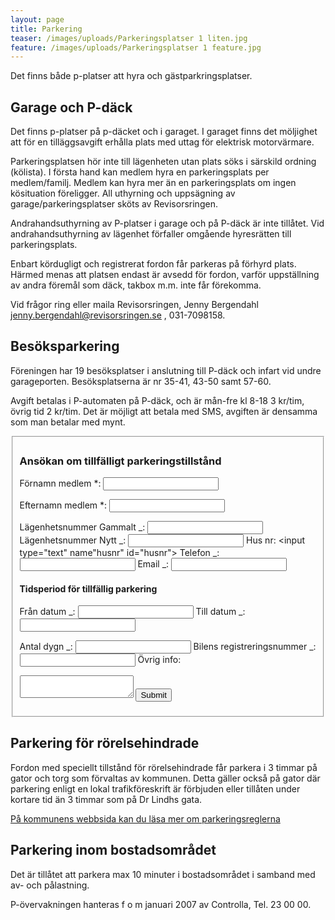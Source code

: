 ```yaml
---
layout: page
title: Parkering
teaser: /images/uploads/Parkeringsplatser 1 liten.jpg
feature: /images/uploads/Parkeringsplatser 1 feature.jpg
---
```

Det finns både p-platser att hyra och gästparkringsplatser.

## Garage och P-däck

Det finns p-platser på p-däcket och i garaget. I garaget finns det möljighet att för en tilläggsavgift erhålla plats med uttag för elektrisk motorvärmare. 

Parkeringsplatsen hör inte till lägenheten utan plats söks i särskild ordning (kölista).  I första hand kan medlem hyra en parkeringsplats per medlem/familj. Medlem kan hyra mer än en parkeringsplats om ingen kösituation föreligger. All uthyrning och uppsägning av garage/parkeringsplatser sköts av Revisorsringen.  

Andrahandsuthyrning av P-platser i garage och på P-däck är inte tillåtet. Vid andrahandsuthyrning av lägenhet förfaller omgående hyresrätten till parkeringsplats.

Enbart kördugligt och registrerat fordon får parkeras på förhyrd plats. Härmed menas att platsen endast är avsedd för fordon, varför uppställning av andra föremål som däck, takbox m.m. inte får förekomma.

Vid frågor ring eller maila Revisorsringen, Jenny Bergendahl jenny.bergendahl@revisorsringen.se , 031-7098158.

## Besöksparkering

Föreningen har 19 besöksplatser i anslutning till P-däck och infart vid undre garageporten. Besöksplatserna är nr 35-41, 43-50 samt 57-60.

Avgift betalas i P-automaten på P-däck, och är mån-fre kl 8-18 3 kr/tim, övrig tid 2 kr/tim. Det är möjligt att betala med SMS, avgiften är densamma som man betalar med mynt.

<fieldset>
<h3>Ansökan om tillfälligt parkeringstillstånd</h3>

<form data-netlify="true" data-netlify-honeypot="bot-field" id="parkeringstillstånd">
<label>Förnamn medlem *:</label>
<input type="text" name="fornamn">

<label for="efternamn">Efternamn medlem *:</label>
<input type="text" name="efternamn" id="efternamn">

<label for="lagenhetsnummer">Lägenhetsnummer Gammalt _:</label>
<input type="text" name="lagenhetsnummer" id="lagenhetsnummer">
<label for="lagenhetsnummer_nytt">Lägenhetsnummer Nytt _:</label>
<input type="text" name="lagenhetsnummer_nytt" id="lagenhetsnummer_nytt">
<label for="husnr">Hus nr:</label>
<input type="text" name"husnr" id="husnr">
<label for="telefon">Telefon _:</label>
<input type="text" name="telefon" id="telefon">
<label for="epost">Email _:</label>
<input type="text" name="epost" id="epost">

<h4>Tidsperiod för tillfällig parkering</h4>

<label for="fran">Från datum _:</label>
<input type="text" name="fran" id="fran">
<label for="till">Till datum _:</label>
<input type="text" name="till" id="till">

<label for="antal_dygn">Antal dygn _:</label>
<input type="text" name="antal_dygn" id="antal_dygn">
<label for="regnr">Bilens registreringsnummer _:</label>
<input type="text" id="regnr">
<label for="ovrigt">Övrig info:</label>
<textarea id="ovrigt">

</textarea>
<input type="submit" id="Skicka in">
</form>
</fieldset>

## Parkering för rörelsehindrade

Fordon med speciellt tillstånd för rörelsehindrade får parkera i 3 timmar på gator och torg som förvaltas av kommunen. Detta gäller också på gator där parkering enligt en lokal trafikföreskrift är förbjuden eller tillåten under kortare tid än 3 timmar som på Dr Lindhs gata.

[På kommunens webbsida kan du läsa mer om parkeringsreglerna](https://goteborg.se/wps/portal/start/parkeringstillstand-och-parkeringsplatser/parkeringstillstand/parkeringstillstand-for-rorelsehindrade/regler-for-att-parkera/!ut/p/z1/jY_LDoIwEEW_hm1nShVbd7AxEhKjCYLdGJAKjVCbipr49T42ajTG2U1yzp25ICEHaYqTrote703R3vaVDNYpxTmPaIgzuhzhNBY8oTzyuWCQPQB8mxCjhR8xxMnMB_mP_wOQH_GvhyAGqcuOnDcdQSKY4GyIQcAwGNGBuL8fmpLxGqRTW-WUI0d3a9X0vR176GHlWm2qhhyUh7ZwO-W0qYlt7De12R96yJ8K2C7NL4nKrtKcsu0!/dz/d5/L2dBISEvZ0FBIS9nQSEh/)

## Parkering inom bostadsområdet

Det är tillåtet att parkera max 10 minuter i bostadsområdet i samband med av- och pålastning.

P-övervakningen hanteras f o m januari 2007 av Controlla, Tel. 23 00 00.
